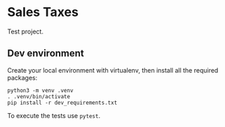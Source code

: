 # Sales Taxes

Test project.

## Dev environment

Create your local environment with virtualenv, then install all the required packages:

    python3 -m venv .venv
    . .venv/bin/activate
    pip install -r dev_requirements.txt

To execute the tests use `pytest`.